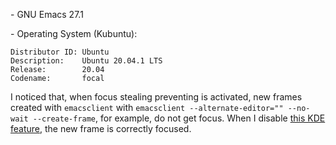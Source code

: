 \- GNU Emacs 27.1

\- Operating System (Kubuntu):

    Distributor ID: Ubuntu
    Description:    Ubuntu 20.04.1 LTS
    Release:        20.04
    Codename:       focal

I noticed that, when focus stealing preventing is activated, new frames created with `emacsclient` with `emacsclient --alternate-editor="" --no-wait --create-frame`, for example, do not get focus. When I disable [this KDE feature](https://i.imgur.com/aztVHTV.png), the new frame is correctly focused. 



